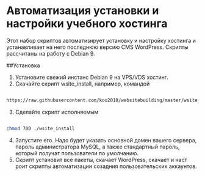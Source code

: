 # Автоматизация установки и настройки учебного хостинга

Этот набор скриптов автоматизирует установку и настройку хостинга и устанавливает на него последнюю версию CMS WordPress. Скрипты рассчитаны на работу с Debian 9.

##Установка

1. Установите свежий инстанс Debian 9 на VPS/VDS хостинг.
2. Скачайте скрипт wsite_install, например, командой 
```bash

https://raw.githubusercontent.com/koo2018/websitebuilding/master/wsite_install

```
3. Сделайте скрипт исполняемым
```bash

chmod 700 ./wsite_install

```
4. Запустите его. Надо будет указать основной домен вашего сервера, пароль администратора MySQL, а также стандартный пароль, который получат пользователи по умолчанию.
5. Скрипт установит все пакеты, скачает WordPress, скачает и наст роит скрипты автоматизации созадния пользовательских аккаунтов.

